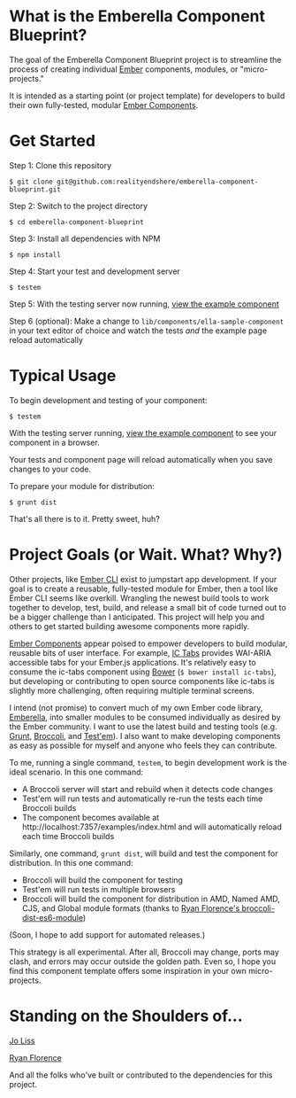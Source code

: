 What is the Emberella Component Blueprint?
==========================================

The goal of the Emberella Component Blueprint project is to streamline the
process of creating individual [Ember][ember] components, modules, or "micro-projects."

It is intended as a starting point (or project template) for developers to build
their own fully-tested, modular [Ember Components][ember-components].

Get Started
==========================================

Step 1: Clone this repository

```
$ git clone git@github.com:realityendshere/emberella-component-blueprint.git
```

Step 2: Switch to the project directory

```
$ cd emberella-component-blueprint
```

Step 3: Install all dependencies with NPM

```
$ npm install
```

Step 4: Start your test and development server

```
$ testem
```

Step 5: With the testing server now running, [view the example component][example]

Step 6 (optional): Make a change to `lib/components/ella-sample-component` in
your text editor of choice and watch the tests *and* the example page reload
automatically

Typical Usage
==========================================

To begin development and testing of your component:

```
$ testem
```

With the testing server running, [view the example component][example] to see
your component in a browser.

Your tests and component page will reload automatically when you save changes
to your code.

To prepare your module for distribution:

```
$ grunt dist
```

That's all there is to it. Pretty sweet, huh?

Project Goals (or Wait. What? Why?)
==========================================

Other projects, like [Ember CLI][ember-cli] exist to jumpstart app development.
If your goal is to create a reusable, fully-tested module for Ember, then a tool
like Ember CLI seems like overkill. Wrangling the newest build tools to work
together to develop, test, build, and release a small bit of code turned out to
be a bigger challenge than I anticipated. This project will help you and others
to get started building awesome components more rapidly.

[Ember Components][ember-components] appear poised to empower developers to
build modular, reusable bits of user interface. For example, [IC Tabs][ic-tabs]
provides WAI-ARIA accessible tabs for your Ember.js applications. It's
relatively easy to consume the ic-tabs component using [Bower][bower]
(`$ bower install ic-tabs`), but developing or contributing to open source
components like ic-tabs is slightly more challenging, often requiring multiple
terminal screens.

I intend (not promise) to convert much of my own Ember code library,
[Emberella][emberella], into smaller modules to be consumed individually as
desired by the Ember community. I want to use the latest build and testing tools
(e.g. [Grunt][grunt], [Broccoli][broccoli], and [Test'em][testem]). I also want
to make developing components as easy as possible for myself and anyone who
feels they can contribute.

To me, running a single command, `testem`, to begin development work is the
ideal scenario. In this one command:

* A Broccoli server will start and rebuild when it detects code changes
* Test'em will run tests and automatically re-run the tests each time Broccoli builds
* The component becomes available at http://localhost:7357/examples/index.html and will automatically reload each time Broccoli builds

Similarly, one command, `grunt dist`, will build and test the component for
distribution. In this one command:

* Broccoli will build the component for testing
* Test'em will run tests in multiple browsers
* Broccoli will build the component for distribution in AMD, Named AMD, CJS, and Global module formats (thanks to [Ryan Florence's broccoli-dist-es6-module][es6-dist])

(Soon, I hope to add support for automated releases.)

This strategy is all experimental. After all, Broccoli may change, ports may
clash, and errors may occur outside the golden path. Even so, I hope you find
this component template offers some inspiration in your own micro-projects.

Standing on the Shoulders of...
==========================================

[Jo Liss][joliss]

[Ryan Florence][rpflorence]

And all the folks who've built or contributed to the dependencies for this project.

[emberella]: https://github.com/realityendshere/emberella "Emberella"
[ember]: http://emberjs.com "Ember.js"
[ember-components]: http://emberjs.com/guides/components/ "Ember Component Guide"
[broccoli]: https://github.com/joliss/broccoli "Broccoli"
[testem]: https://github.com/airportyh/testem "Test'em 'Scripts!"
[grunt]: http://gruntjs.com "Grunt"
[bower]: http://bower.io "Bower"
[ember-cli]: http://iamstef.net/ember-cli/ "Ember CLI"
[ic-tabs]: https://github.com/instructure/ic-tabs "IC Tabs"
[npm]: https://www.npmjs.org "NPM"
[example]: http://localhost:7357/examples/index.html "Example Component"
[es6-dist]: https://github.com/rpflorence/broccoli-dist-es6-module "broccoli-dist-es6-module"
[joliss]: https://github.com/joliss "Jo Liss on GitHub"
[rpflorence]: https://github.com/rpflorence "Ryan Florence on GitHub"
